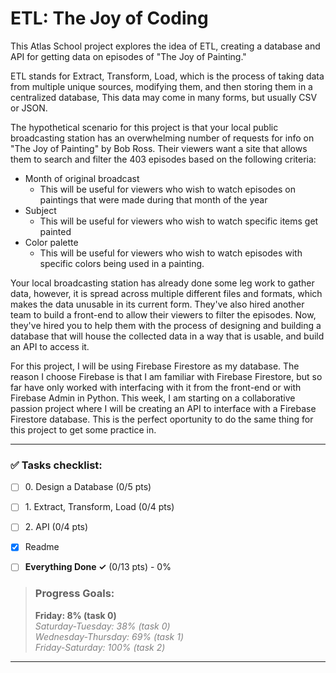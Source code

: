 # ETL: The Joy of Coding

This Atlas School project explores the idea of ETL, creating a database and API
for getting data on episodes of "The Joy of Painting."

ETL stands for Extract, Transform, Load, which is the process of taking data
from multiple unique sources, modifying them, and then storing them in a
centralized database, This data may come in many forms, but usually CSV or JSON.

The hypothetical scenario for this project is that your local public broadcasting
station has an overwhelming number of requests for info on "The Joy of Painting"
by Bob Ross. Their viewers want a site that allows them to search and filter the
403 episodes based on the following criteria:

* Month of original broadcast
  * This will be useful for viewers who wish to watch episodes on paintings that
were made during that month of the year
* Subject
  * This will be useful for viewers who wish to watch specific items get painted
* Color palette
  * This will be useful for viewers who wish to watch episodes with specific
colors being used in a painting.

Your local broadcasting station has already done some leg work to gather data,
however, it is spread across multiple different files and formats, which makes
the data unusable in its current form. They've also hired another team to build
a front-end to allow their viewers to filter the episodes. Now, they've hired
you to help them with the process of designing and building a database that will
house the collected data in a way that is usable, and build an API to access it.

For this project, I will be using Firebase Firestore as my database. The reason
I choose Firebase is that I am familiar with Firebase Firestore, but so far
have only worked with interfacing with it from the front-end or with Firebase
Admin in Python. This week, I am starting on a collaborative passion project
where I will be creating an API to interface with a Firebase Firestore database.
This is the perfect oportunity to do the same thing for this project to get some
practice in.

----

### ✅ Tasks checklist:
- [ ] ​0. Design a Database (0/5 pts)
- [ ] ​1. Extract, Transform, Load (0/4 pts)
- [ ] ​2. API (0/4 pts)


- [X] Readme
- [ ] **Everything Done ✓** (0/13 pts) - 0%

>### Progress Goals:
><strong>Friday: 8% (task 0)</strong>  
<em style="color: gray">Saturday-Tuesday: 38% (task 0)</em>  
<em style="color: gray">Wednesday-Thursday: 69% (task 1)</em>  
<em style="color: gray">Friday-Saturday: 100% (task 2)</em>  

---
